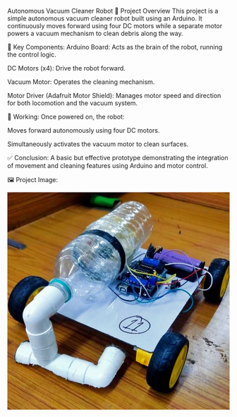 Autonomous Vacuum Cleaner Robot
🧹 Project Overview
This project is a simple autonomous vacuum cleaner robot built using an Arduino. It continuously moves forward using four DC motors while a separate motor powers a vacuum mechanism to clean debris along the way.

🔧 Key Components:
Arduino Board: Acts as the brain of the robot, running the control logic.

DC Motors (x4): Drive the robot forward.

Vacuum Motor: Operates the cleaning mechanism.

Motor Driver (Adafruit Motor Shield): Manages motor speed and direction for both locomotion and the vacuum system.

🚀 Working:
Once powered on, the robot:

Moves forward autonomously using four DC motors.

Simultaneously activates the vacuum motor to clean surfaces.

✅ Conclusion:
A basic but effective prototype demonstrating the integration of movement and cleaning features using Arduino and motor control.

🖼️ Project Image:

![image alt](https://github.com/OmkarShenwai865/Vaccum-Cleaner-Robot-Arduino-Project/blob/f0b3bd7bdf866e55061598da15a70573b18ad605/arduinoproject.jpg)
